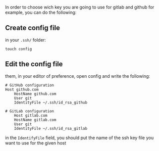 In order to choose wich key you are going to use for gitlab and github for example, you can do the following:

## Create config file
in your `.ssh/` folder:
```shell
touch config
```
## Edit the config file
them, in your editor of preference, open config and write the following:
```
# GitHub configuration
Host github.com 
	HostName github.com 
	User git 
	IdentityFile ~/.ssh/id_rsa_github 

# GitLab configuration 
	Host gitlab.com 
	HostName gitlab.com 
	User git 
	IdentityFile ~/.ssh/id_rsa_gitlab
```
in the `IdentifyFile` field, you should put the name of the ssh key file you want to use for the given host